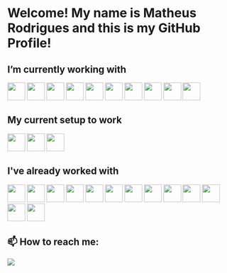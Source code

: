 # Welcome! My name is Matheus Rodrigues and this is my GitHub Profile!

## I’m currently working with 
<img loading="lazy" src="https://cdn.jsdelivr.net/gh/devicons/devicon/icons/csharp/csharp-plain.svg" width="40" height="40"/> <img loading="lazy" src="https://cdn.jsdelivr.net/gh/devicons/devicon/icons/dotnetcore/dotnetcore-original.svg" width="40" height="40" /> <img loading="lazy" src="https://cdn.jsdelivr.net/gh/devicons/devicon/icons/dot-net/dot-net-plain-wordmark.svg" width="40" height="40" /> <img loading="lazy" src="https://cdn.jsdelivr.net/gh/devicons/devicon/icons/react/react-original-wordmark.svg" width="40" height="40" /> <img loading="lazy" src="https://cdn.jsdelivr.net/gh/devicons/devicon/icons/typescript/typescript-original.svg" width="40" height="40" /> <img loading="lazy" src="https://cdn.jsdelivr.net/gh/devicons/devicon/icons/gitlab/gitlab-plain-wordmark.svg" width="40" height="40" /> <img  loading="lazy" src="https://cdn.jsdelivr.net/gh/devicons/devicon/icons/jenkins/jenkins-line.svg" width="40" height="40" /> <img loading="lazy" src="https://cdn.jsdelivr.net/gh/devicons/devicon/icons/jira/jira-original-wordmark.svg" width="40" height="40" /> <img loading="lazy" src="https://cdn.jsdelivr.net/gh/devicons/devicon/icons/oracle/oracle-original.svg" width="40" height="40" /> <img loading="lazy" src="https://cdn.jsdelivr.net/gh/devicons/devicon/icons/mongodb/mongodb-original-wordmark.svg" width="40" height="40" />

## My current setup to work
<img loading="lazy" src="https://cdn.jsdelivr.net/gh/devicons/devicon/icons/windows8/windows8-original.svg" width="40" height="40" /> <img loading="lazy" src="https://cdn.jsdelivr.net/gh/devicons/devicon/icons/visualstudio/visualstudio-plain.svg" width="40" height="40" /> <img loading="lazy"  src="https://cdn.jsdelivr.net/gh/devicons/devicon/icons/vscode/vscode-original.svg" width="40" height="40" />
          
## I've already worked with
<img loading="lazy" src="https://cdn.jsdelivr.net/gh/devicons/devicon/icons/angularjs/angularjs-plain.svg" width="40" height="40" /> <img loading="lazy" src="https://cdn.jsdelivr.net/gh/devicons/devicon/icons/nodejs/nodejs-original.svg" width="40" height="40"/> <img loading="lazy" src="https://cdn.jsdelivr.net/gh/devicons/devicon/icons/javascript/javascript-original.svg" width="40" height="40" /> <img loading="lazy" src="https://cdn.jsdelivr.net/gh/devicons/devicon/icons/git/git-original.svg" width="40" height="40" /> <img loading="lazy"  src="https://cdn.jsdelivr.net/gh/devicons/devicon/icons/github/github-original.svg" width="40" height="40" /> <img loading="lazy" src="https://cdn.jsdelivr.net/gh/devicons/devicon/icons/subversion/subversion-original.svg" width="40" height="40" /> <img loading="lazy" src="https://cdn.jsdelivr.net/gh/devicons/devicon/icons/azure/azure-original.svg" width="40" height="40" /> <img loading="lazy" src="https://cdn.jsdelivr.net/gh/devicons/devicon/icons/docker/docker-plain.svg" width="40" height="40" /> <img loading="lazy" src="https://cdn.jsdelivr.net/gh/devicons/devicon/icons/jquery/jquery-original-wordmark.svg" width="40" height="40" /> <img loading="lazy" src="https://cdn.jsdelivr.net/gh/devicons/devicon/icons/php/php-original.svg" width="40" height="40" /> <img loading="lazy" src="https://cdn.jsdelivr.net/gh/devicons/devicon/icons/raspberrypi/raspberrypi-original.svg" width="40" height="40" /> <img loading="lazy" src="https://cdn.jsdelivr.net/gh/devicons/devicon/icons/mysql/mysql-original-wordmark.svg" width="40" height="40" /> <img loading="lazy" src="https://cdn.jsdelivr.net/gh/devicons/devicon/icons/microsoftsqlserver/microsoftsqlserver-plain-wordmark.svg" width="40" height="40" />        

## 📫 How to reach me: 
<a href="https://www.linkedin.com/in/matheusrodrigues301/" target="_blank"><img loading="lazy" src="https://img.shields.io/badge/-LinkedIn-%230077B5?style=for-the-badge&logo=linkedin&logoColor=white" target="_blank"></a>   
<!--
**MatheusRodrigues301/MatheusRodrigues301** is a ✨ _special_ ✨ repository because its `README.md` (this file) appears on your GitHub profile.

Here are some ideas to get you started:

- 🔭 I’m currently working on ...
- 🌱 I’m currently learning ...
- 👯 I’m looking to collaborate on ...
- 🤔 I’m looking for help with ...
- 💬 Ask me about ...
- 📫 How to reach me: ...
- 😄 Pronouns: ...
- ⚡ Fun fact: ...
-->
